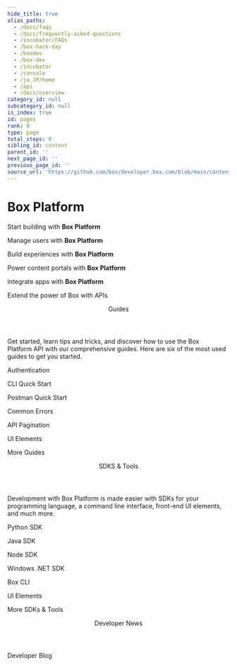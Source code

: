 ```yaml
---
hide_title: true
alias_paths:
  - /docs/faqs
  - /docs/frequently-asked-questions
  - /incubator/FAQs
  - /box-hack-day
  - /boxdev
  - /box-dev
  - /incubator
  - /console
  - /ja_JP/home
  - /api
  - /docs/overview
category_id: null
subcategory_id: null
is_index: true
id: pages
rank: 0
type: page
total_steps: 0
sibling_id: content
parent_id: ''
next_page_id: ''
previous_page_id: ''
source_url: 'https://github.com/box/developer.box.com/blob/main/content/pages/index.md'
---
```

# Box Platform

<Banner>

<BannerTitle>

Start building with **Box Platform**

</BannerTitle>

<BannerTitle>

Manage users with **Box Platform**

</BannerTitle>

<BannerTitle>

Build experiences with **Box Platform**

</BannerTitle>

<BannerTitle>

Power content portals with **Box Platform**

</BannerTitle>

<BannerTitle>

Integrate apps with **Box Platform**

</BannerTitle>

Extend the power of Box with APIs

</Banner>

<Centered wide>

<Header to='/guides' centered>

Guides

</Header>

<GuidesList>

Get started, learn tips and tricks, and discover how to use the Box \
Platform API with our comprehensive guides. Here are six of the most used \
guides to get you started.

<GuideList href='/guides/authentication/'>

Authentication

</GuideList>

<GuideList href='/guides/cli/quick-start/'>

CLI Quick Start

</GuideList>

<GuideList href='/guides/tooling/postman/quick-start/'>

Postman Quick Start

</GuideList>

<GuideList href='/guides/api-calls/permissions-and-errors/common-errors/'>

Common Errors

</GuideList>

<GuideList href='/guides/api-calls/pagination/offset-based/'>

API Pagination

</GuideList>

<GuideList href='/guides/embed/ui-elements/'>

UI Elements

</GuideList>

</GuidesList>

<More to='/guides' right>

More Guides

</More>

</Centered>

<Dark>

<Centered wide>

<Header to='/sdks-and-tools' centered>

SDKS & Tools

</Header>

<SDKS>

Development with Box Platform is made easier with SDKs for your
programming language, a command line interface, front-end UI elements,
and much more.

<SDK language='python' href='https://github.com/box/box-python-sdk'>

Python SDK

</SDK>

<SDK language='java' href='https://github.com/box/box-java-sdk'>

Java SDK

</SDK>

<SDK language='node' href='https://github.com/box/box-node-sdk'>

Node SDK

</SDK>

<SDK language='dotnet' href='https://github.com/box/box-windows-sdk'>

Windows .NET SDK

</SDK>

<SDK language='cli' href='https://github.com/box/boxcli'>

Box CLI

</SDK>

<SDK language='uielements' href='https://github.com/box/box-ui-elements'>

UI Elements

</SDK>

</SDKS>

<More to='/sdks-and-tools' right>

More SDKs & Tools

</More>

</Centered>

</Dark>

<Centered wide>

<Header to='https://medium.com/box-developer-blog' centered>

Developer News

</Header>

<BlogCards >

</BlogCards>

<More to='https://medium.com/box-developer-blog' right>

Developer Blog

</More>

</Centered>